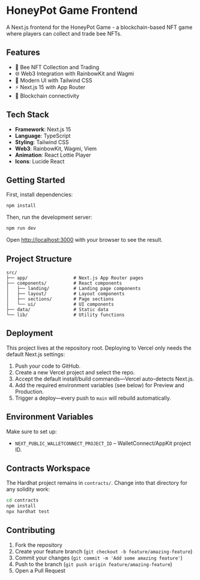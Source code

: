 # HoneyPot Game Frontend

A Next.js frontend for the HoneyPot Game - a blockchain-based NFT game where players can collect and trade bee NFTs.

## Features

- 🐝 Bee NFT Collection and Trading
- 🌐 Web3 Integration with RainbowKit and Wagmi
- 🎨 Modern UI with Tailwind CSS
- ⚡ Next.js 15 with App Router
- 🔗 Blockchain connectivity

## Tech Stack

- **Framework**: Next.js 15
- **Language**: TypeScript
- **Styling**: Tailwind CSS
- **Web3**: RainbowKit, Wagmi, Viem
- **Animation**: React Lottie Player
- **Icons**: Lucide React

## Getting Started

First, install dependencies:

```bash
npm install
```

Then, run the development server:

```bash
npm run dev
```

Open [http://localhost:3000](http://localhost:3000) with your browser to see the result.

## Project Structure

```
src/
├── app/                 # Next.js App Router pages
├── components/          # React components
│   ├── landing/         # Landing page components
│   ├── layout/          # Layout components
│   ├── sections/        # Page sections
│   └── ui/              # UI components
├── data/                # Static data
└── lib/                 # Utility functions
```

## Deployment

This project lives at the repository root. Deploying to Vercel only needs the
default Next.js settings:

1. Push your code to GitHub.
2. Create a new Vercel project and select the repo.
3. Accept the default install/build commands—Vercel auto-detects Next.js.
4. Add the required environment variables (see below) for Preview and Production.
5. Trigger a deploy—every push to `main` will rebuild automatically.

## Environment Variables

Make sure to set up:

- `NEXT_PUBLIC_WALLETCONNECT_PROJECT_ID` – WalletConnect/AppKit project ID.

## Contracts Workspace

The Hardhat project remains in `contracts/`. Change into that directory for any
solidity work:

```bash
cd contracts
npm install
npx hardhat test
```

## Contributing

1. Fork the repository
2. Create your feature branch (`git checkout -b feature/amazing-feature`)
3. Commit your changes (`git commit -m 'Add some amazing feature'`)
4. Push to the branch (`git push origin feature/amazing-feature`)
5. Open a Pull Request
